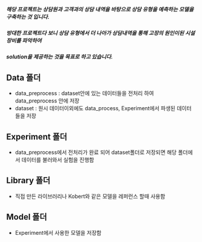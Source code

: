 ##### 해당 프로젝트는 상담원과 고객과의 상담 내역을 바탕으로 상담 유형을 예측하는 모델을 구축하는 것 입니다.
##### 방대한 프로젝트다 보니 상담 유형에서 더 나아가 상담내역을 통해 고장의 원인이된 시설 장비를 파악하여
##### solution을 제공하는 것을 목표로 하고 있습니다. 




## Data 폴더 
- data_preprocess : dataset안에 있는 데이터들을 전처리 하여 data_preprocess 안에 저장 
- dataset : 원시 데이터이외에도 data_process, Experiment에서 파생된 데이터 들을 저장

## Experiment 폴더 
- data_preprocess에서 전처리가 완료 되어 dataset폴더로 저장되면 해당 폴더에서 데이터를 불러와서 실험을 진행함

## Library 폴더
- 직접 만든 라이브러리나 Kobert와 같은 모델을 레퍼런스 할때 사용함

## Model 폴더
- Experiment에서 사용한 모델을 저장함
